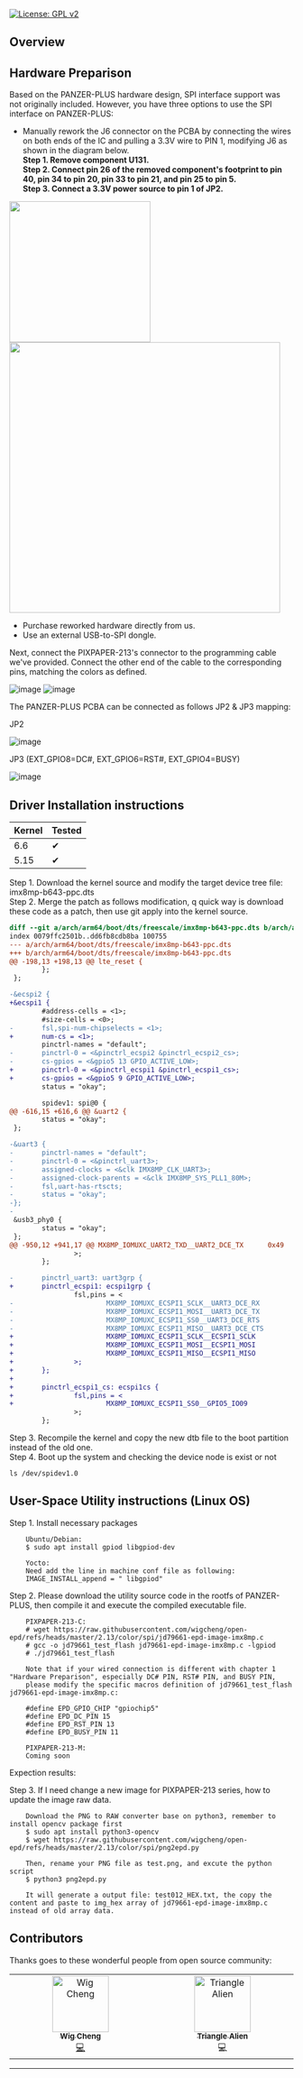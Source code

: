 [![License: GPL v2](https://img.shields.io/badge/License-GPL%20v2-blue.svg)](https://www.gnu.org/licenses/old-licenses/gpl-2.0.en.html)

## Overview

## Hardware Preparison

Based on the PANZER-PLUS hardware design, SPI interface support was not originally included. However, you have three options to use the SPI interface on PANZER-PLUS: <br>

- Manually rework the J6 connector on the PCBA by connecting the wires on both ends of the IC and pulling a 3.3V wire to PIN 1, modifying J6 as shown in the diagram below. <br>
**Step 1. Remove component U131.** <br>
**Step 2. Connect pin 26 of the removed component's footprint to pin 40, pin 34 to pin 20, pin 33 to pin 21, and pin 25 to pin 5.** <br>
**Step 3. Connect a 3.3V power source to pin 1 of JP2.** <br>
<img src="https://github.com/user-attachments/assets/d078649b-6386-4ebc-ab80-e8636ebd399e" width="250">
<img src="https://github.com/user-attachments/assets/a295b2cd-11bd-4b92-9a99-4f7116dfa3cf" width="480">

- Purchase reworked hardware directly from us.
- Use an external USB-to-SPI dongle.

Next, connect the PIXPAPER-213's connector to the programming cable we've provided. Connect the other end of the cable to the corresponding pins, matching the colors as defined.

![image](https://github.com/user-attachments/assets/af657fcd-c5c5-4a54-b7a7-40c95f902b9c)
![image](https://github.com/user-attachments/assets/6ae059a1-9711-4d93-b800-46bffb24d128)

The PANZER-PLUS PCBA can be connected as follows JP2 & JP3 mapping:

JP2

![image](https://github.com/user-attachments/assets/c8c17f15-2931-46ce-b59c-35a7c2ab32fb)


JP3 (EXT_GPIO8=DC#, EXT_GPIO6=RST#, EXT_GPIO4=BUSY)

![image](https://github.com/user-attachments/assets/85ae632d-a87e-4bb6-906d-dba9d6b1c32b)


## Driver Installation instructions

|Kernel|Tested|
|---|---|
| 6.6 |&#10004;|
| 5.15 |&#10004;|

Step 1. Download the kernel source and modify the target device tree file: imx8mp-b643-ppc.dts <br>
Step 2. Merge the patch as follows modification, q quick way is download these code as a patch, then use git apply into the kernel source.<br>

```diff
diff --git a/arch/arm64/boot/dts/freescale/imx8mp-b643-ppc.dts b/arch/arm64/boot/dts/freescale/imx8mp-b643-ppc.dts
index 0079ffc2501b..dd6fb8cdb8ba 100755
--- a/arch/arm64/boot/dts/freescale/imx8mp-b643-ppc.dts
+++ b/arch/arm64/boot/dts/freescale/imx8mp-b643-ppc.dts
@@ -198,13 +198,13 @@ lte_reset {
        };
 };

-&ecspi2 {
+&ecspi1 {
        #address-cells = <1>;
        #size-cells = <0>;
-       fsl,spi-num-chipselects = <1>;
+       num-cs = <1>;
        pinctrl-names = "default";
-       pinctrl-0 = <&pinctrl_ecspi2 &pinctrl_ecspi2_cs>;
-       cs-gpios = <&gpio5 13 GPIO_ACTIVE_LOW>;
+       pinctrl-0 = <&pinctrl_ecspi1 &pinctrl_ecspi1_cs>;
+       cs-gpios = <&gpio5 9 GPIO_ACTIVE_LOW>;
        status = "okay";

        spidev1: spi@0 {
@@ -616,15 +616,6 @@ &uart2 {
        status = "okay";
 };

-&uart3 {
-       pinctrl-names = "default";
-       pinctrl-0 = <&pinctrl_uart3>;
-       assigned-clocks = <&clk IMX8MP_CLK_UART3>;
-       assigned-clock-parents = <&clk IMX8MP_SYS_PLL1_80M>;
-       fsl,uart-has-rtscts;
-       status = "okay";
-};
-
 &usb3_phy0 {
        status = "okay";
 };
@@ -950,12 +941,17 @@ MX8MP_IOMUXC_UART2_TXD__UART2_DCE_TX      0x49
                >;
        };

-       pinctrl_uart3: uart3grp {
+       pinctrl_ecspi1: ecspi1grp {
                fsl,pins = <
-                       MX8MP_IOMUXC_ECSPI1_SCLK__UART3_DCE_RX          0x140
-                       MX8MP_IOMUXC_ECSPI1_MOSI__UART3_DCE_TX          0x140
-                       MX8MP_IOMUXC_ECSPI1_SS0__UART3_DCE_RTS          0x140
-                       MX8MP_IOMUXC_ECSPI1_MISO__UART3_DCE_CTS         0x140
+                       MX8MP_IOMUXC_ECSPI1_SCLK__ECSPI1_SCLK           0x140
+                       MX8MP_IOMUXC_ECSPI1_MOSI__ECSPI1_MOSI           0x140
+                       MX8MP_IOMUXC_ECSPI1_MISO__ECSPI1_MISO           0x140
+               >;
+       };
+
+       pinctrl_ecspi1_cs: ecspi1cs {
+               fsl,pins = <
+                       MX8MP_IOMUXC_ECSPI1_SS0__GPIO5_IO09                     0x140
                >;
        };
```

Step 3. Recompile the kernel and copy the new dtb file to the boot partition instead of the old one. <br>
Step 4. Boot up the system and checking the device node is exist or not <br>

    ls /dev/spidev1.0
    

## User-Space Utility instructions (Linux OS)

Step 1. Install necessary packages

        Ubuntu/Debian:
        $ sudo apt install gpiod libgpiod-dev

        Yocto:
        Need add the line in machine conf file as following:
        IMAGE_INSTALL_append = " libgpiod"



Step 2. Please download the utility source code in the rootfs of PANZER-PLUS, then compile it and execute the compiled executable file.

        PIXPAPER-213-C:
        # wget https://raw.githubusercontent.com/wigcheng/open-epd/refs/heads/master/2.13/color/spi/jd79661-epd-image-imx8mp.c
        # gcc -o jd79661_test_flash jd79661-epd-image-imx8mp.c -lgpiod
        # ./jd79661_test_flash 

        Note that if your wired connection is different with chapter 1 "Hardware Preparison", especially DC# PIN, RST# PIN, and BUSY PIN,
        please modify the specific macros definition of jd79661_test_flash jd79661-epd-image-imx8mp.c:

        #define EPD_GPIO_CHIP "gpiochip5"
        #define EPD_DC_PIN 15
        #define EPD_RST_PIN 13
        #define EPD_BUSY_PIN 11

        PIXPAPER-213-M:
        Coming soon


Expection results:


        
Step 3. If I need change a new image for PIXPAPER-213 series, how to update the image raw data.

        Download the PNG to RAW converter base on python3, remember to install opencv package first
        $ sudo apt install python3-opencv
        $ wget https://raw.githubusercontent.com/wigcheng/open-epd/refs/heads/master/2.13/color/spi/png2epd.py

        Then, rename your PNG file as test.png, and excute the python script
        $ python3 png2epd.py

        It will generate a output file: test012_HEX.txt, the copy the content and paste to img_hex array of jd79661-epd-image-imx8mp.c instead of old array data.



## Contributors

Thanks goes to these wonderful people from open source community:

<!-- ALL-CONTRIBUTORS-LIST:START - Do not remove or modify this section -->
<!-- prettier-ignore-start -->
<!-- markdownlint-disable -->
<table>
  <tbody>
    <tr>
      <td align="center" valign="top" width="14.28%"><a href="https://github.com/wigcheng"><img src="https://avatars.githubusercontent.com/u/7148592?v=4" width="100px;" alt="Wig Cheng"/><br /><sub><b>Wig Cheng</b></sub></a><br /><a href="https://github.com/wigcheng/open-epd/commits?author=wigcheng" title="Code">💻</a></td>
<td align="center" valign="top" width="14.28%"><a href="https://github.com/meteorTriangle"><img src="https://avatars.githubusercontent.com/u/87787306?v=4" width="100px;" alt="Triangle Alien"/><br /><sub><b>Triangle Alien</b></sub></a><br />💻</td>
    </tr>
  </tbody>
</table>

<!-- markdownlint-restore -->
<!-- prettier-ignore-end -->

<!-- ALL-CONTRIBUTORS-LIST:END -->

---
